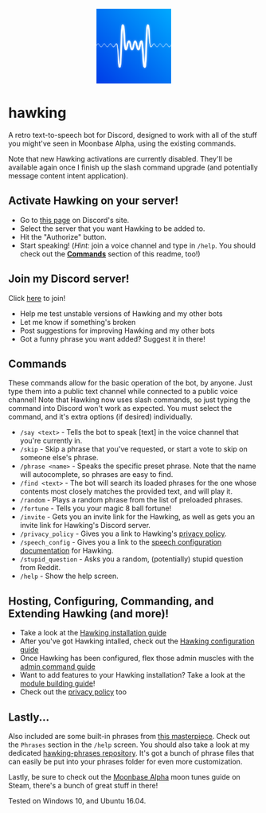 <p align="center"><img src="https://raw.githubusercontent.com/naschorr/hawking/master/resources/hawking-avatar.png" width="150"/></p>

# hawking
A retro text-to-speech bot for Discord, designed to work with all of the stuff you might've seen in Moonbase Alpha, using the existing commands.

Note that new Hawking activations are currently disabled. They'll be available again once I finish up the slash command upgrade (and potentially message content intent application).

## Activate Hawking on your server!
- Go to [this page](https://discordapp.com/oauth2/authorize?client_id=334894709292007424&scope=bot&permissions=53803072) on Discord's site.
- Select the server that you want Hawking to be added to.
- Hit the "Authorize" button.
- Start speaking! (_Hint:_ join a voice channel and type in `/help`. You should check out the [**Commands**](https://github.com/naschorr/hawking#commands) section of this readme, too!)

## Join my Discord server!
Click [here](https://discord.gg/JJqx8C4) to join!
- Help me test unstable versions of Hawking and my other bots
- Let me know if something's broken
- Post suggestions for improving Hawking and my other bots
- Got a funny phrase you want added? Suggest it in there!

## Commands
These commands allow for the basic operation of the bot, by anyone. Just type them into a public text channel while connected to a public voice channel! Note that Hawking now uses slash commands, so just typing the command into Discord won't work as expected. You must select the command, and it's extra options (if desired) individually.
- `/say <text>` - Tells the bot to speak [text] in the voice channel that you're currently in.
- `/skip` - Skip a phrase that you've requested, or start a vote to skip on someone else's phrase.
- `/phrase <name>` - Speaks the specific preset phrase. Note that the name will autocomplete, so phrases are easy to find.
- `/find <text>` - The bot will search its loaded phrases for the one whose contents most closely matches the provided text, and will play it.
- `/random` - Plays a random phrase from the list of preloaded phrases.
- `/fortune` - Tells you your magic 8 ball fortune!
- `/invite` - Gets you an invite link for the Hawking, as well as gets you an invite link for Hawking's Discord server.
- `/privacy_policy` - Gives you a link to Hawking's [privacy policy](https://github.com/naschorr/hawking/blob/master/docs/privacy_policy.md).
- `/speech_config` - Gives you a link to the [speech configuration documentation](https://github.com/naschorr/hawking/blob/master/docs/configuring_speech.md) for Hawking.
- `/stupid_question` - Asks you a random, (potentially) stupid question from Reddit.
- `/help` - Show the help screen.

## Hosting, Configuring, Commanding, and Extending Hawking (and more)!
- Take a look at the [Hawking installation guide](https://github.com/naschorr/hawking/blob/master/docs/installing_hawking.md)
- After you've got Hawking intalled, check out the [Hawking configuration guide](https://github.com/naschorr/hawking/blob/master/docs/configuring_hawking.md)
- Once Hawking has been configured, flex those admin muscles with the [admin command guide](https://github.com/naschorr/hawking/blob/master/docs/admin_commands.md)
- Want to add features to your Hawking installation? Take a look at the [module building guide](https://github.com/naschorr/hawking/blob/master/docs/building_modules.md)!
- Check out the [privacy policy](https://github.com/naschorr/hawking/blob/master/docs/privacy_policy.md) too

## Lastly...
Also included are some built-in phrases from [this masterpiece](https://www.youtube.com/watch?v=1B488z1MmaA). Check out the `Phrases` section in the `/help` screen. You should also take a look at my dedicated [hawking-phrases repository](https://github.com/naschorr/hawking-phrases). It's got a bunch of phrase files that can easily be put into your phrases folder for even more customization.

Lastly, be sure to check out the [Moonbase Alpha](https://steamcommunity.com/sharedfiles/filedetails/?id=482628855) moon tunes guide on Steam, there's a bunch of great stuff in there!

Tested on Windows 10, and Ubuntu 16.04.
